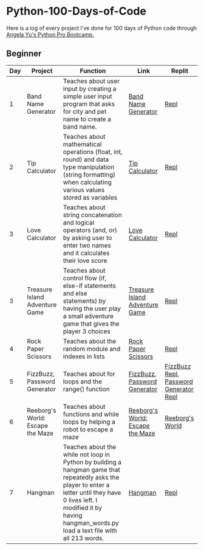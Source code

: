 # Python-100-Days-of-Code
Here is a log of every project I've done for 100 days of Python code through [Angela Yu's Python Pro Bootcamp.](https://www.udemy.com/course/100-days-of-code/)
## Beginner
|Day | Project | Function | Link | Replit
|----|---------|----------|------|--------|
| 1   |Band Name Generator| Teaches about user input by creating a simple user input program that asks for city and pet name to create a band name.| <a href="https://github.com/toyinariyo/Python-100-Days-of-Code/blob/ba7ee91fad0226cb09064281aeced392a284b090/Beginner/Day%201%20Band%20Name%20Generator/main.py">Band Name Generator</a> | <a href="https://replit.com/@ToyinA/band-name-generator-start#main.py">Repl</a> |
| 2 | Tip Calculator | Teaches about mathematical operations (float, int, round) and data type manipulation (string formatting) when calculating various values stored as variables | <a href="https://github.com/toyinariyo/Python-100-Days-of-Code/blob/a5d41927b31340cbf0eebe41320df65c65ba206d/Beginner/Day%202%20Tip%20Calculator/main.py">Tip Calculator</a> | <a href="https://replit.com/@ToyinA/tip-calculator-start#main.py">Repl</a>
| 3 | Love Calculator | Teaches about string concatenation and logical operators (and, or) by asking user to enter two names and it calculates their love score | <a href="https://github.com/toyinariyo/Python-100-Days-of-Code/blob/ac90c9b719179d206785989a2f581a95599e5c15/Beginner/Day%203%20Love%20Calculator/main.py">Love Calculator</a> | <a href="https://replit.com/@ToyinA/day-3-start#main.py">Repl</a>
| 3 | Treasure Island Adventure Game | Teaches about control flow (if, else-if statements and else statements) by having the user play a small adventure game that gives the player 3 choices | <a href="https://github.com/toyinariyo/Python-100-Days-of-Code/blob/ac90c9b719179d206785989a2f581a95599e5c15/Beginner/Day%203%20Treasure%20Island%20Adventure%20Game/main.py">Treasure Island Adventure Game</a> | <a href="https://replit.com/@ToyinA/treasure-island-start#main.py">Repl</a>
| 4 | Rock Paper Scissors | Teaches about the random module and indexes in lists | <a href="https://github.com/toyinariyo/Python-100-Days-of-Code/blob/8ba8b7c4774ac60013fc96f9431746b3d6e0585a/Beginner/Day%204%20Rock%20Paper%20Scissors/main.py">Rock Paper Scissors</a> | <a href="https://replit.com/@ToyinA/rock-paper-scissors-start#main.py">Repl</a>
| 5 | FizzBuzz, Password Generator | Teaches about for loops and the range() function | <a href="https://github.com/toyinariyo/Python-100-Days-of-Code/blob/ce99090c616245e5c54abd7cd78ab57a8474a011/Beginner/Day%205%20FizzBuzz/main.py">FizzBuzz</a>, <a href="https://github.com/toyinariyo/Python-100-Days-of-Code/blob/0afd07d968d627a087a24b948e3162859103f2ac/Beginner/Day%205%20Password%20Generator/main.py">Password Generator</a> | <a href="https://replit.com/@ToyinA/day-5-start#main.py">FizzBuzz Repl</a>, <a href="https://replit.com/@ToyinA/password-generator-start#main.py">Password Generator Repl</a>
| 6 | Reeborg's World: Escape the Maze | Teaches about functions and while loops by helping a robot to escape a maze | <a href="https://github.com/toyinariyo/Python-100-Days-of-Code/blob/5e76ff18ecaa96810b6ef73d4e128b98f7e4b667/Beginner/Day%206%20Reeborg's%20World%20Escape%20the%20Maze/main.py">Reeborg's World: Escape the Maze</a> | <a href="https://reeborg.ca/reeborg.html?lang=en&mode=python&menu=worlds%2Fmenus%2Freeborg_intro_en.json&name=Maze&url=worlds%2Ftutorial_en%2Fmaze1.json">Reeborg's World</a>
| 7 | Hangman | Teaches about the while not loop in Python by building a hangman game that repeatedly asks the player to enter a letter until they have 0 lives left. I modified it by having hangman_words.py load a text file with all 213 words. | <a href="https://github.com/toyinariyo/Python-100-Days-of-Code/blob/2575ef4ba6f4e21ccf387bf0dca2e32695e6b154/Beginner/Day%207%20Hangman/main.py">Hangman</a> | <a href="https://replit.com/@ToyinA/Day-7-Hangman-5-Start#main.py">Repl</a>
